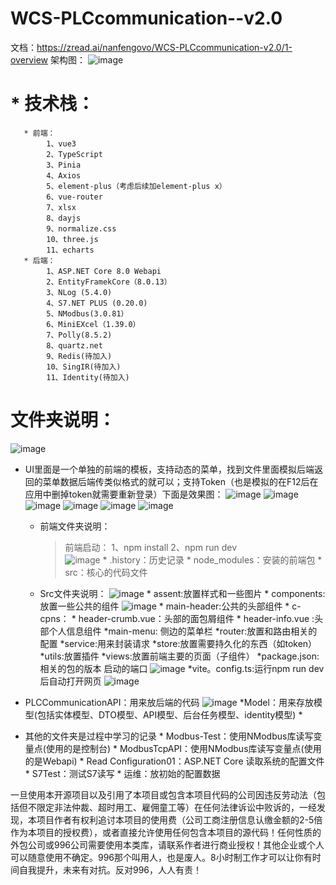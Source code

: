 # WCS-PLCcommunication--v2.0
文档：https://zread.ai/nanfengovo/WCS-PLCcommunication-v2.0/1-overview
架构图：
![image](https://github.com/user-attachments/assets/5d4bc35a-1937-4c35-bd13-35f2cff12a13)
# * 技术栈：
       * 前端：
            1、vue3
            2、TypeScript
            3、Pinia
            4、Axios
            5、element-plus（考虑后续加element-plus x）
            6、vue-router
            7、xlsx
            8、dayjs
            9、normalize.css
            10、three.js
            11、echarts
       * 后端：
            1、ASP.NET Core 8.0 Webapi
            2、EntityFramekCore（8.0.13）
            3、NLog (5.4.0)
            4、S7.NET PLUS (0.20.0)
            5、NModbus(3.0.81）
            6、MiniEXcel（1.39.0）
            7、Polly(8.5.2)
            8、quartz.net
            9、Redis(待加入)
            10、SingIR(待加入)
            11、Identity(待加入)
# 文件夹说明：
![image](https://github.com/user-attachments/assets/826feb49-4fe5-475d-a3ff-d8fd352da37a)

 * UI里面是一个单独的前端的模板，支持动态的菜单，找到文件里面模拟后端返回的菜单数据后端传类似格式的就可以；支持Token（也是模拟的在F12后在应用中删掉token就需要重新登录）下面是效果图：
     ![image](https://github.com/user-attachments/assets/8adfe0a6-2d2b-4276-be30-b798a34c7984)
     ![image](https://github.com/user-attachments/assets/caa1df73-a1fc-4afd-9f60-b1f0e4cb554f)
     ![image](https://github.com/user-attachments/assets/60fc32f3-beea-418e-8467-74b5c1bbad4e)
     ![image](https://github.com/user-attachments/assets/efaaa1ab-edfa-4839-8eb9-74e348ee4286)
     ![image](https://github.com/user-attachments/assets/0fd17c7d-c560-4d4a-8cf1-cc4d00acd31a)
     ![image](https://github.com/user-attachments/assets/efc3ef01-540f-4466-870b-1cf1c7d3205a)




   * 前端文件夹说明：
     >前端启动：
     >1、npm install
     >2、npm run dev     
     ![image](https://github.com/user-attachments/assets/21c740d8-2906-4949-9038-b6482bafb674)
          * .history：历史记录
          * node_modules：安装的前端包
          * src：核心的代码文件
   * Src文件夹说明：
     ![image](https://github.com/user-attachments/assets/ad0310ab-2fbc-4dcb-9dc2-6514f3e2b9d1)
          * assent:放置样式和一些图片
          * components:放置一些公共的组件
          ![image](https://github.com/user-attachments/assets/2bb5a2ef-bed3-499a-aab2-d8b86a77d0dc)
               * main-header:公共的头部组件
               * c-cpns：
                    * header-crumb.vue：头部的面包屑组件
                    * header-info.vue :头部个人信息组件
               *main-menu: 侧边的菜单栏
          *router:放置和路由相关的配置
          *service:用来封装请求
          *store:放置需要持久化的东西（如token）
          *utils:放置插件
          *views:放置前端主要的页面（子组件）
          *package.json:
               相关的包的版本
               启动的端口
               ![image](https://github.com/user-attachments/assets/90c6472a-c9d1-459b-bbd0-62c1bf85ca7e)
          *vite。config.ts:运行npm run dev 后自动打开网页
          ![image](https://github.com/user-attachments/assets/647085be-fcdc-4978-9b37-867717882884)
* PLCCommunicationAPI：用来放后端的代码
       ![image](https://github.com/user-attachments/assets/1b493188-015a-46dd-aeac-868c7ddd1b71)
       *Model：用来存放模型(包括实体模型、DTO模型、API模型、后台任务模型、identity模型)
       *
       

* 其他的文件夹是过程中学习的记录
       * Modbus-Test：使用NModbus库读写变量点(使用的是控制台)
       * ModbusTcpAPI：使用NModbus库读写变量点(使用的是Webapi)
       * Read Configuration01：ASP.NET Core 读取系统的配置文件
       * S7Test：测试S7读写
       * 运维：放初始的配置数据
  
一旦使用本开源项目以及引用了本项目或包含本项目代码的公司因违反劳动法（包括但不限定非法仲裁、超时用工、雇佣童工等）在任何法律诉讼中败诉的，一经发现，本项目作者有权利追讨本项目的使用费（公司工商注册信息认缴金额的2-5倍作为本项目的授权费），或者直接允许使用任何包含本项目的源代码！任何性质的外包公司或996公司需要使用本类库，请联系作者进行商业授权！其他企业或个人可以随意使用不确定。996那个叫用人，也是废人。8小时制工作才可以让你有时间自我提升，未来有对抗。反对996，人人有责！
     
